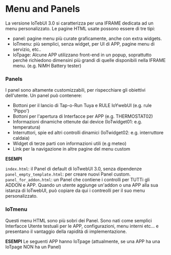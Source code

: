 # Menu and Panels
La versione IoTebUI 3.0 si caratterizza per una IFRAME dedicata ad un menu personalizzato.
Le pagine HTML usate possono essere di tre tipi:
* panel: pagine menu più curate graficamente, anche con extra widgets.
* IoTmenu: più semplici, senza widget, per UI di APP, pagine menu di servizio, etc..
* IoTpage: Alcune APP utilizzano front-end in un popup, soprattutto perchè richiedono dimensini più grandi di quelle disponibili nella IFRAME menu. (e.g. NiMH Battery tester)

### Panels
I panel sono altamente customizzabili, per rispecchiare gli obiettivi dell'utente.
Un panel può contenere:
* Bottoni per il lancio di Tap-o-Run Tuya e RULE IoYwebUI (e.g. rule 'Pippo')
* Bottoni per l'apertura di Interfacce per APP (e.g. THERMOSTAT02)
* Informazioni dinamiche ottenute dai device (IoTwidget01: e.g. temperatura)
* Interruttori, spie ed altri controlli dinamici (IoTwidget02: e.g. interruttore caldaia)
* Widget di terze parti con informazioni utili (e.g meteo)
* Link per la navigazione in altre pagine del menu custom

**ESEMPI**

`index.html`: il Panel di default di IoTwebUI 3.0, senza dipendenze<br>
`panel_empty_template.html`: per creare nuovi Panel custom.<br>
`panel_for_addon.html`: un Panel che contiene i controlli per TUTTi gli ADDON e APP. Quando un utente aggiunge un'addon o una APP alla sua istanza di IoTwebUI, può copiare da qui i contreolli per il suo menu personalizzato.

### IoTmenu
Questi menu HTML sono più sobri dei Panel. Sono nati come semplici Interfacce Utente testuali per le APP, configurazioni, menu interni etc... e presentano il vantaggio della rapidità di implementazione.

**ESEMPI**
Le seguenti APP hanno IoTpage (attualmente, se una APP ha una IoTpage NON ha un Panel) 
